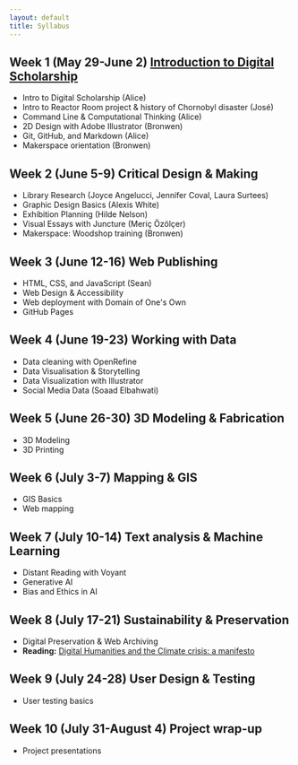 ```yaml
---
layout: default
title: Syllabus
---
```



## Week 1 (May 29-June 2) [Introduction to Digital Scholarship](weeks/01-intro)

- Intro to Digital Scholarship (Alice)
- Intro to Reactor Room project & history of Chornobyl disaster (José)
- Command Line & Computational Thinking (Alice)
- 2D Design with Adobe Illustrator (Bronwen)
- Git, GitHub, and Markdown (Alice)
- Makerspace orientation (Bronwen)

## Week 2 (June 5-9) Critical Design & Making

- Library Research (Joyce Angelucci, Jennifer Coval, Laura Surtees)
- Graphic Design Basics (Alexis White)
- Exhibition Planning (Hilde Nelson)
- Visual Essays with Juncture (Meriç Özölçer)
- Makerspace: Woodshop training (Bronwen)

## Week 3 (June 12-16) Web Publishing

- HTML, CSS, and JavaScript (Sean)
- Web Design & Accessibility
- Web deployment with Domain of One's Own
- GitHub Pages

## Week 4 (June 19-23) Working with Data

- Data cleaning with OpenRefine
- Data Visualisation & Storytelling 
- Data Visualization with Illustrator
- Social Media Data (Soaad Elbahwati)

## Week 5 (June 26-30) 3D Modeling & Fabrication

- 3D Modeling
- 3D Printing

## Week 6 (July 3-7) Mapping & GIS

- GIS Basics
- Web mapping

## Week 7 (July 10-14) Text analysis & Machine Learning

- Distant Reading with Voyant
- Generative AI
- Bias and Ethics in AI

## Week 8 (July 17-21) Sustainability & Preservation

- Digital Preservation & Web Archiving 
- **Reading:** [Digital Humanities and the Climate crisis: a manifesto](https://dhc-barnard.github.io/dhclimate/) 

## Week 9 (July 24-28) User Design & Testing

- User testing basics

## Week 10 (July 31-August 4) Project wrap-up

- Project presentations